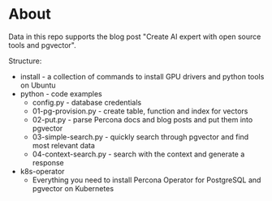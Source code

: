 # About

Data in this repo supports the blog post "Create AI expert with open source tools and pgvector".

Structure:
* install - a collection of commands to install GPU drivers and python tools on Ubuntu
* python - code examples
  * config.py - database credentials
  * 01-pg-provision.py - create table, function and index for vectors
  * 02-put.py - parse Percona docs and blog posts and put them into pgvector
  * 03-simple-search.py - quickly search through pgvector and find most relevant data
  * 04-context-search.py - search with the context and generate a response
* k8s-operator
  * Everything you need to install Percona Operator for PostgreSQL and pgvector on Kubernetes 
